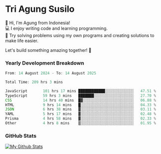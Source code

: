 # Tri Agung Susilo

👋 Hi, I'm Agung from Indonesia!<br>
💻 I enjoy writing code and learning programming.<br>
🧠 Try solving problems using my own programs and creating solutions to make life easier.

Let's build something amazing together! 🚀

### Yearly Development Breakdown

<!--START_SECTION:waka-->

```TypeScript JavaScript PHP
From: 14 August 2024 - To: 14 August 2025

Total Time: 209 hrs 3 mins

JavaScript       101 hrs 17 mins ████████████░░░░░░░░░░░░░   47.51 %
TypeScript       59 hrs 3 mins   ███████░░░░░░░░░░░░░░░░░░   27.70 %
CSS              14 hrs 40 mins  █▓░░░░░░░░░░░░░░░░░░░░░░░   06.88 %
HTML             9 hrs 14 mins   █░░░░░░░░░░░░░░░░░░░░░░░░   04.33 %
JSON             6 hrs 38 mins   ▓░░░░░░░░░░░░░░░░░░░░░░░░   03.11 %
YAML             5 hrs 17 mins   ▓░░░░░░░░░░░░░░░░░░░░░░░░   02.48 %
Prisma           4 hrs 58 mins   ▓░░░░░░░░░░░░░░░░░░░░░░░░   02.33 %
Other            4 hrs 8 mins    ▒░░░░░░░░░░░░░░░░░░░░░░░░   01.95 %
```

<!--END_SECTION:waka-->

### GitHub Stats

[![My Github Stats](https://github-readme-stats.vercel.app/api?username=triagung128&show_icons=true&hide=contribs,issues&count_private=true&theme=tokyonight)](https://github.com/triagung128)

<!-- [![Top Langs](https://github-readme-stats.vercel.app/api/top-langs/?username=triagung128&layout=compact)](https://github.com/triagung128) -->
